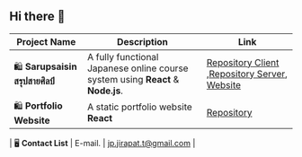 ## Hi there 👋
| Project Name                    | Description                                                                                  | Link                                                                             |
|---------------------------------|----------------------------------------------------------------------------------------------|----------------------------------------------------------------------------------|
| 🛍️ **Sarupsaisin สรุปสายศิลป์**       | A fully functional Japanese online course system using **React** & **Node.js**.  | [Repository Client](https://github.com/Sarunyamk/Single_Project_restaurant-client](https://github.com/JP-meowmeow/sarupsaisin-web)) ,[Repository Server](https://github.com/JP-meowmeow/sarupsaisin-api), [Website](https://sarupsaisin-web.onrender.com/)| 
| 🛍️ **Portfolio Website**       | A static portfolio website **React** | [Repository](https://github.com/JP-meowmeow/myportfolio)|, [Website][(https://www.jirapat-portfolio.com/))](https://www.jirapat-portfolio.com/)| 

| 🖥️ **Contact List**          | E-mail.       | [jp.jirapat.t@gmail.com](https://mail.google.com/mail/?view=cm&fs=1&to=jp.jirapat.t@gmail.com) |
